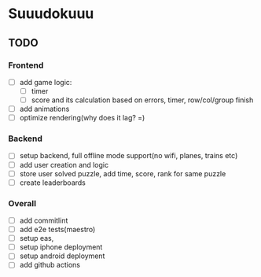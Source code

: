 # Suuudokuuu

## TODO
### Frontend
- [ ] add game logic:
  - [ ] timer
  - [ ] score and its calculation based on errors, timer, row/col/group finish
- [ ] add animations
- [ ] optimize rendering(why does it lag? =)

### Backend
- [ ] setup backend, full offline mode support(no wifi, planes, trains etc)
- [ ] add user creation and logic
- [ ] store user solved puzzle, add time, score, rank for same puzzle
- [ ] create leaderboards

### Overall
- [ ] add commitlint
- [ ] add e2e tests(maestro)
- [ ] setup eas,
- [ ] setup iphone deployment
- [ ] setup android deployment
- [ ] add github actions
